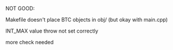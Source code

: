 NOT GOOD:

Makefile doesn't place BTC objects in obj/ (but okay with main.cpp)

INT_MAX value throw not set correctly

more check needed